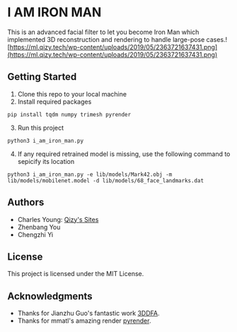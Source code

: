# I AM IRON MAN

This is an advanced facial filter to let you become Iron Man which implemented 3D reconstruction and rendering to handle large-pose cases.![https://ml.qizy.tech/wp-content/uploads/2019/05/2363721637431.png](https://ml.qizy.tech/wp-content/uploads/2019/05/2363721637431.png)

## Getting Started

1. Clone this repo to your local machine
2. Install required packages

```shell
pip install tqdm numpy trimesh pyrender
```

3. Run this project

```shell
python3 i_am_iron_man.py
```

4. If any required retrained model is missing, use the following command to sepicify its location

``` shell
python3 i_am_iron_man.py -e lib/models/Mark42.obj -m lib/models/mobilenet.model -d lib/models/68_face_landmarks.dat
```



## Authors

* Charles Young: [Qizy's Sites](https://qizy.tech/)
* Zhenbang You
* Chengzhi Yi

## License

This project is licensed under the MIT License.

## Acknowledgments

* Thanks for Jianzhu Guo's fantastic work [3DDFA](https://github.com/cleardusk/3DDFA).
* Thanks for mmatl's amazing render [pyrender](https://github.com/mmatl/pyrender).


